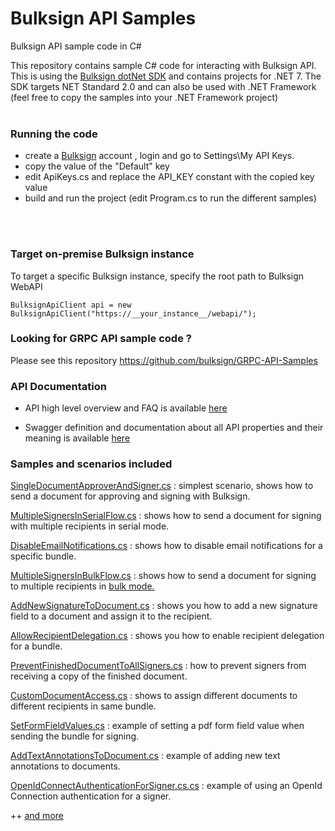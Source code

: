 # Bulksign API Samples
Bulksign API sample code in C# 

This repository contains sample C# code for interacting with Bulksign API. This is using the [Bulksign dotNet SDK](https://www.nuget.org/packages/BulksignSdk) and contains projects for .NET 7. The SDK targets NET Standard 2.0 and can also be used with .NET Framework  (feel free to copy the samples into your .NET Framework project) 
<br/>
<br/>

### Running the code

- create a [Bulksign](http://bulksign.com) account , login and go to Settings\My API Keys.
- copy the value of the "Default" key
- edit ApiKeys.cs and replace the API_KEY constant with the copied key value
- build and run the project (edit Program.cs to run the different samples)
<br/>
<br/>

### Target on-premise Bulksign instance

To target a specific Bulksign instance, specify the root path to Bulksign WebAPI

```
BulksignApiClient api = new BulksignApiClient("https://__your_instance__/webapi/");
```


### Looking for GRPC API sample code ?

Please see this repository  https://github.com/bulksign/GRPC-API-Samples


### API Documentation


- API high level overview and FAQ is available <a href="https://bulksign.com/docs/api.htm" target="_blank">here</a>

- Swagger definition and documentation about all  API properties and their meaning is available <a href="https://bulksign.com/webapi/swagger" target="_blank">here</a>


### Samples and scenarios included

[SingleDocumentApproverAndSigner.cs](https://github.com/bulksign/BulksignAPISamples/blob/master/src/Scenarios/SingleDocumentApproverAndSigner.cs) : simplest scenario, shows how to send a document for approving and signing with Bulksign. 

[MultipleSignersInSerialFlow.cs](https://github.com/bulksign/BulksignAPISamples/blob/master/src/Scenarios/MultipleSignersInSerialFlow.cs) : shows how to send a document for signing with multiple recipients in serial mode.

[DisableEmailNotifications.cs](https://github.com/bulksign/BulksignAPISamples/blob/master/src/Scenarios/DisableEmailNotifications.cs) : shows how to disable email notifications for a specific bundle.

[MultipleSignersInBulkFlow.cs](https://github.com/bulksign/BulksignAPISamples/blob/master/src/Scenarios/MultipleSignersInBulkFlow.cs) : shows how to send a document for signing to multiple recipients in <a href="https://bulksign.com/Public/Features"> bulk mode. <a/>

[AddNewSignatureToDocument.cs](https://github.com/bulksign/BulksignAPISamples/blob/master/src/Scenarios/AddNewSignatureToDocument.cs) : shows you how to add a new signature field to a document and assign it to the recipient.

[AllowRecipientDelegation.cs](https://github.com/bulksign/BulksignAPISamples/blob/master/src/Scenarios/AllowRecipientDelegation.cs) : shows you how to enable recipient delegation for a bundle.

[PreventFinishedDocumentToAllSigners.cs](https://github.com/bulksign/BulksignAPISamples/blob/master/src/Scenarios/PreventFinishedDocumentToAllSigners.cs) : how to prevent signers from receiving a copy of the finished document.

[CustomDocumentAccess.cs](https://github.com/bulksign/BulksignAPISamples/blob/master/src/Scenarios/CustomDocumentAccess.cs) : shows to assign different documents to different recipients in same bundle.

[SetFormFieldValues.cs](https://github.com/bulksign/BulksignAPISamples/blob/master/src/Scenarios/SetFormFieldValues.cs) : example of setting a pdf form field value when sending the bundle for signing.

[AddTextAnnotationsToDocument.cs](https://github.com/bulksign/BulksignAPISamples/blob/master/src/Scenarios/AddTextAnnotationsToDocument.cs) : example of adding new text annotations to documents.

[OpenIdConnectAuthenticationForSigner.cs.cs](https://github.com/bulksign/BulksignAPISamples/blob/master/src/Scenarios/OpenIdConnectAuthenticationForSigner.cs) : example of using an OpenId Connection authentication for a signer.

++ <a href="https://github.com/bulksign/BulksignAPISamples/tree/master/src/Scenarios">and more </a>
